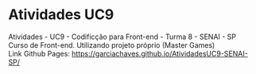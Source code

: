 # Atividades UC9
Atividades - UC9 - Codificção para Front-end - Turma 8 - SENAI - SP  
Curso de Front-end.
Utilizando projeto próprio (Master Games)  
Link Github Pages: 
https://garciachaves.github.io/AtividadesUC9-SENAI-SP/

